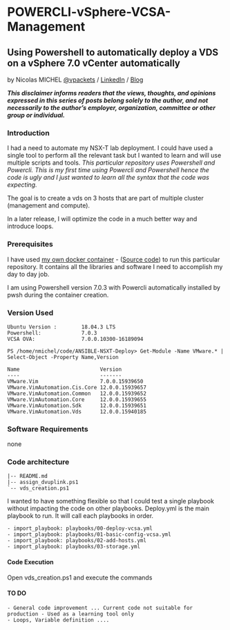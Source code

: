 # POWERCLI-vSphere-VCSA-Management


## Using Powershell to automatically deploy a VDS on a vSphere 7.0 vCenter automatically
by Nicolas MICHEL [@vpackets](https://twitter.com/vpackets) / [LinkedIn](https://www.linkedin.com/in/mclnicolas/) / [Blog](http://vpackets.net/) 

_**This disclaimer informs readers that the views, thoughts, and opinions expressed in this series of posts belong solely to the author, and not necessarily to the author’s employer, organization, committee or other group or individual.**_

### Introduction ###

I had a need to automate my NSX-T lab deployment. I could have used a single tool to perform all the relevant task but I wanted to learn and will use multiple scripts and tools.
_*This particular repository uses Powershell and Powercli. This is my first time using Powercli and Powershell hence the code is ugly and I just wanted to learn all the syntax that the code was expecting.*_

The goal is to create a vds on 3 hosts that are part of multiple cluster (management and compute).

In a later release, I will optimize the code in a much better way and introduce loops.


### Prerequisites ###

I have used [my own docker container](https://hub.docker.com/repository/docker/vpackets/tools) - ([Source code](https://github.com/vPackets/DOCKER-Tools))  to run this particular repository.
It contains all the libraries and software I need to accomplish my day to day job.

I am using Powershell version 7.0.3 with Powercli automatically installed by pwsh during the container creation.


### Version Used ###

```
Ubuntu Version :        18.04.3 LTS 
Powershell:             7.0.3
VCSA OVA:               7.0.0.10300-16189094

PS /home/nmichel/code/ANSIBLE-NSXT-Deploy> Get-Module -Name VMware.* | Select-Object -Property Name,Version       

Name                          Version
----                          -------
VMware.Vim                    7.0.0.15939650
VMware.VimAutomation.Cis.Core 12.0.0.15939657
VMware.VimAutomation.Common   12.0.0.15939652
VMware.VimAutomation.Core     12.0.0.15939655
VMware.VimAutomation.Sdk      12.0.0.15939651
VMware.VimAutomation.Vds      12.0.0.15940185

```


### Software Requirements #

none



### Code architecture ###

```
|-- README.md
|-- assign_dvuplink.ps1
`-- vds_creation.ps1
```

I wanted to have something flexible so that I could test a single playbook without impacting the code on other playbooks.
Deploy.yml is the main playbook to run. It will call each playbooks in order.

```
- import_playbook: playbooks/00-deploy-vcsa.yml
- import_playbook: playbooks/01-basic-config-vcsa.yml
- import_playbook: playbooks/02-add-hosts.yml
- import_playbook: playbooks/03-storage.yml
```


#### Code Execution ####

Open vds_creation.ps1 and execute the commands


#### TO DO ####

    - General code improvement ... Current code not suitable for production - Used as a learning tool only
    - Loops, Variable definition .... 